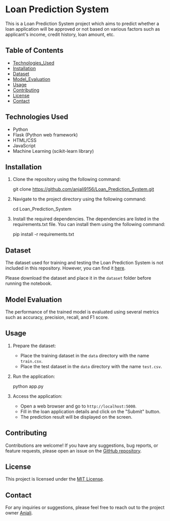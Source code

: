# Loan Prediction System

This is a Loan Prediction System project which aims to predict whether a loan application will be approved or not based on various factors such as applicant's income, credit history, loan amount, etc.

## Table of Contents

- [Technologies_Used](#technologies_used)
- [Installation](#installation)
- [Dataset](#dataset)
- [Model_Evaluation](#model_evaluation)
- [Usage](#usage)
- [Contributing](#contributing)
- [License](#license)
- [Contact](#contact)

## Technologies Used
- Python
- Flask (Python web framework)
- HTML/CSS
- JavaScript
- Machine Learning (scikit-learn library)

## Installation

1. Clone the repository using the following command:
   
   git clone https://github.com/anjali9156/Loan_Prediction_System.git
   
2. Navigate to the project directory using the following command:
   
   cd Loan_Prediction_System
   
3. Install the required dependencies. The dependencies are listed in the requirements.txt file. You can install them using the following command:
   
   pip install -r requirements.txt

## Dataset

The dataset used for training and testing the Loan Prediction System is not included in this repository. However, you can find it [here](https://www.kaggle.com/altruistdelhite04/loan-prediction-problem-dataset).

Please download the dataset and place it in the `dataset` folder before running the notebook.

## Model Evaluation

The performance of the trained model is evaluated using several metrics such as accuracy, precision, recall, and F1 score.

   
## Usage

1. Prepare the dataset:
   - Place the training dataset in the `data` directory with the name `train.csv`.
   - Place the test dataset in the `data` directory with the name `test.csv`.
2. Run the application:
   
   python app.py
   
3. Access the application:
   - Open a web browser and go to `http://localhost:5000`.
   - Fill in the loan application details and click on the "Submit" button.
   - The prediction result will be displayed on the screen.

## Contributing

Contributions are welcome! If you have any suggestions, bug reports, or feature requests, please open an issue on the [GitHub repository](https://github.com/anjali9156/Loan_Prediction_System).

## License

This project is licensed under the [MIT License](LICENSE).

## Contact
For any inquiries or suggestions, please feel free to reach out to the project owner [Anjali](#Anjali).
